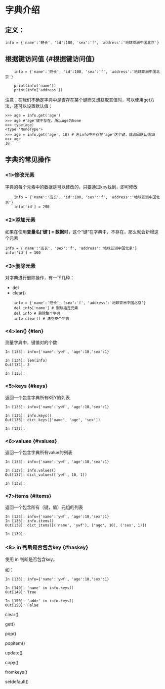 # 字典介绍

## 定义：

```
info = {'name':'班长', 'id':100, 'sex':'f', 'address':'地球亚洲中国北京'}
```

## 根据键访问值 {#根据键访问值}

```
    info = {'name':'班长', 'id':100, 'sex':'f', 'address':'地球亚洲中国北京'}

    print(info['name'])
    print(info['address'])
```

注意：在我们不确定字典中是否存在某个键而又想获取其值时，可以使用get方法，还可以设置默认值：

```
>>> age = info.get('age')
>>> age #'age'键不存在，所以age为None
>>> type(age)
<type 'NoneType'>
>>> age = info.get('age', 18) # 若info中不存在'age'这个键，就返回默认值18
>>> age
18
```

## 字典的常见操作

### &lt;1&gt;修改元素

字典的每个元素中的数据是可以修改的，只要通过key找到，即可修改

```
    info = {'name':'班长', 'id':100, 'sex':'f', 'address':'地球亚洲中国北京'}
    info['id'] = 200
```

### &lt;2&gt;添加元素

如果在使用**变量名\['键'\] = 数据**时，这个“键”在字典中，不存在，那么就会新增这个元素

```
info = {'name':'班长', 'sex':'f', 'address':'地球亚洲中国北京'}
info['id'] = 100
```

### &lt;3&gt;删除元素

对字典进行删除操作，有一下几种：

* del
* clear\(\)

```
    info = {'name':'班长', 'sex':'f', 'address':'地球亚洲中国北京'}
    del info['name'] # 删除指定元素
    del info # 删除整个字典
    info.clear() # 清空整个字典
```



### &lt;4&gt;len\(\) {#len}

测量字典中，键值对的个数

```
In [133]: info={'name':'ywf', 'age':10,'sex':1}

In [134]: len(info)
Out[134]: 3

In [135]:
```

### &lt;5&gt;keys {#keys}

返回一个包含字典所有KEY的列表

```
In [133]: info={'name':'ywf', 'age':10,'sex':1}

In [136]: info.keys()
Out[136]: dict_keys(['name', 'age', 'sex'])

In [137]:
```

### &lt;6&gt;values {#values}

返回一个包含字典所有value的列表

```
In [133]: info={'name':'ywf', 'age':10,'sex':1}

In [137]: info.values()
Out[137]: dict_values(['ywf', 10, 1])

In [138]:
```

### &lt;7&gt;items {#items}

返回一个包含所有（键，值）元组的列表

```
In [133]: info={'name':'ywf', 'age':10,'sex':1}
In [138]: info.items()
Out[138]: dict_items([('name', 'ywf'), ('age', 10), ('sex', 1)])

In [139]:
```

### &lt;8&gt; in 判断是否包含key {#haskey}

使用 in 判断是否包含key。

如：

```
In [133]: info={'name':'ywf', 'age':10,'sex':1}

In [149]: 'name' in info.keys()
Out[149]: True

In [150]: 'addr' in info.keys()
Out[150]: False
```

clear\(\)      

get\(\)       

 pop\(\)        

popitem\(\)

update\(\)

copy\(\)     

fromkeys\(\)  

setdefault\(\)

